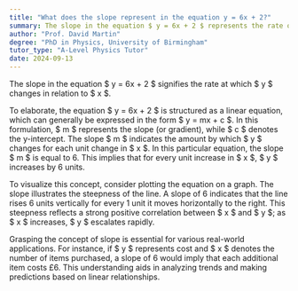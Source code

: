 ```yaml
---
title: "What does the slope represent in the equation y = 6x + 2?"
summary: The slope in the equation $ y = 6x + 2 $ represents the rate of change of $ y $ with respect to $ x $.
author: "Prof. David Martin"
degree: "PhD in Physics, University of Birmingham"
tutor_type: "A-Level Physics Tutor"
date: 2024-09-13
---
```


The slope in the equation $ y = 6x + 2 $ signifies the rate at which $ y $ changes in relation to $ x $.

To elaborate, the equation $ y = 6x + 2 $ is structured as a linear equation, which can generally be expressed in the form $ y = mx + c $. In this formulation, $ m $ represents the slope (or gradient), while $ c $ denotes the y-intercept. The slope $ m $ indicates the amount by which $ y $ changes for each unit change in $ x $. In this particular equation, the slope $ m $ is equal to $6$. This implies that for every unit increase in $ x $, $ y $ increases by $6$ units.

To visualize this concept, consider plotting the equation on a graph. The slope illustrates the steepness of the line. A slope of $6$ indicates that the line rises $6$ units vertically for every $1$ unit it moves horizontally to the right. This steepness reflects a strong positive correlation between $ x $ and $ y $; as $ x $ increases, $ y $ escalates rapidly.

Grasping the concept of slope is essential for various real-world applications. For instance, if $ y $ represents cost and $ x $ denotes the number of items purchased, a slope of $6$ would imply that each additional item costs £6. This understanding aids in analyzing trends and making predictions based on linear relationships.
    